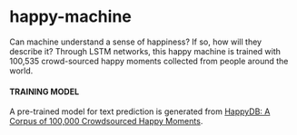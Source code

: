 # happy-machine
Can machine understand a sense of happiness? If so, how will they describe it? Through LSTM networks, this happy machine is trained with 100,535 crowd-sourced happy moments collected from people around the world. 


#### TRAINING MODEL
A pre-trained model for text prediction is generated from [HappyDB: A Corpus of 100,000 Crowdsourced Happy Moments](https://rit-public.github.io/HappyDB/).
